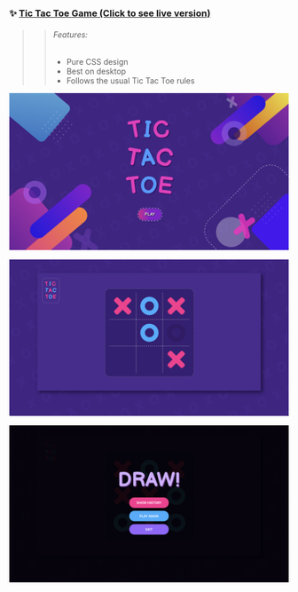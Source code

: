 ### ✨ [Tic Tac Toe Game (Click to see live version)](https://tic-tac-toe-two-flame.vercel.app)

>> ###### Features:
>> - Pure CSS design
>> - Best on desktop
>> - Follows the usual Tic Tac Toe rules

![Front Page](screenshots/title.png)

![Game Page](screenshots/game.png)

![Winner Page](screenshots/winner.png)